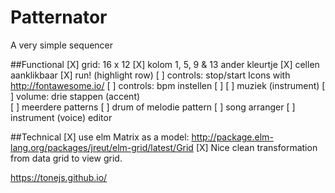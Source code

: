 # Patternator


A very simple sequencer

##Functional
[X] grid: 16 x 12
[X] kolom 1, 5, 9 & 13 ander kleurtje
[X] cellen aanklikbaar
[X] run! (highlight row)
[ ] controls: stop/start Icons with http://fontawesome.io/
[ ] controls: bpm instellen
[ ]
[ ] muziek (instrument)
[ ] volume: drie stappen (accent)  
[ ] meerdere patterns
[ ] drum of melodie pattern
[ ] song arranger
[ ] instrument (voice) editor

##Technical
[X] use elm Matrix as a model:  http://package.elm-lang.org/packages/jreut/elm-grid/latest/Grid
[X] Nice clean transformation from data grid to view grid.

https://tonejs.github.io/
